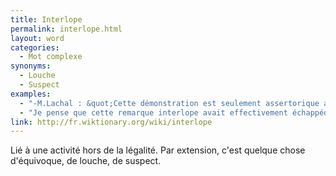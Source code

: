 ```yaml
---
title: Interlope
permalink: interlope.html
layout: word
categories:
  - Mot complexe
synonyms:
  - Louche
  - Suspect
examples:
  - "-M.Lachal : &quot;Cette démonstration est seulement assertorique a tendance...&quot;-Classe : &quot;Captieuse !&quot;-M.Lachal : &quot;...interlope !&quot;"
  - "Je pense que cette remarque interlope avait effectivement échappéde ma bouche devant une assistance en liesse,toujours en proie à quelque boutade amphibologique.Mais, ce n'est pas à vous que je vais l'apprendre,\"verba volant, scripta manent\"... Étant donné le contexte socio-politiquede cette méga-pantalonnade, il me semble fort raisonnable de s'en teniraux écrits actuels..."
link: http://fr.wiktionary.org/wiki/interlope
---
```


Lié à une activité hors de la légalité. Par extension, c'est quelque chose d'équivoque, de louche, de suspect.

